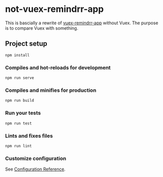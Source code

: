 # not-vuex-remindrr-app

This is bascially a rewrite of [vuex-remindrr-app](https://github.com/malgamves/vuex-remindrr-app) without Vuex. The purpose is to compare Vuex with something.

## Project setup

```
npm install
```

### Compiles and hot-reloads for development

```
npm run serve
```

### Compiles and minifies for production

```
npm run build
```

### Run your tests

```
npm run test
```

### Lints and fixes files

```
npm run lint
```

### Customize configuration

See [Configuration Reference](https://cli.vuejs.org/config/).
